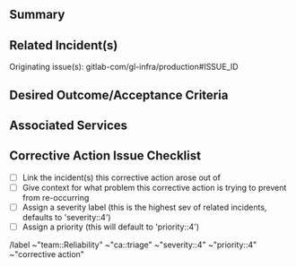 ## Summary

<!--
Give context for what problem this issue is trying to prevent from happening again.

Provide a brief assessment of the risk (chance and impact) of the problem that this corrective action fixes, to assist with triage and prioritization.
-->

## Related Incident(s)

<!--
Note the originating incident(s) and link known related incidents/other issues.

The relation will happen automatically if you are creating this issue from an incident, if this isn't done already please comment the following line:
/relate gitlab-com/gl-infra/production#ISSUE_ID
-->

Originating issue(s): gitlab-com/gl-infra/production#ISSUE_ID


## Desired Outcome/Acceptance Criteria

<!--
How will you know that this issue is complete?

If you have any initial thoughts on implementation details (e.g. what to do or not do, gotchas, edge cases etc.), please share them while they are fresh in your mind.
-->

## Associated Services

<!--
Apply the appropriate services associated with this corrective action if applicable.

~Service::SERVICE_NAME

/label ~"Service::SERVICE_NAME"
-->

## Corrective Action Issue Checklist

* [ ] Link the incident(s) this corrective action arose out of
* [ ] Give context for what problem this corrective action is trying to prevent from re-occurring
* [ ] Assign a severity label (this is the highest sev of related incidents, defaults to 'severity::4')
* [ ] Assign a priority (this will default to 'priority::4')

/label ~"team::Reliability" ~"ca::triage" ~"severity::4" ~"priority::4" ~"corrective action"
